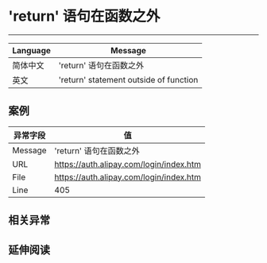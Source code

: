 
# 'return' 语句在函数之外

----

| Language | Message                                |
|----------|----------------------------------------|
| 简体中文 | 'return' 语句在函数之外                |
| 英文     | 'return' statement outside of function |

## 案例

| 异常字段 | 值                                      |
|----------|-----------------------------------------|
| Message  | 'return' 语句在函数之外                 |
| URL      | https://auth.alipay.com/login/index.htm |
| File     | https://auth.alipay.com/login/index.htm |
| Line     | 405                                     |

## 相关异常


## 延伸阅读
